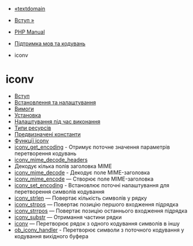 - [«textdomain](function.textdomain.md)
- [Вступ »](intro.iconv.md)

- [PHP Manual](index.md)
- [Підтримка мов та кодувань](refs.international.md)
- iconv

# iconv

- [Вступ](intro.iconv.md)
- [Встановлення та налаштування](iconv.setup.md)
- [Вимоги](iconv.requirements.md)
- [Установка](iconv.installation.md)
- [Налаштування під час виконання](iconv.configuration.md)
- [Типи ресурсів](iconv.resources.md)
- [Предвизначені константи](iconv.constants.md)
- [Функції iconv](ref.iconv.md)
- [iconv_get_encoding](function.iconv-get-encoding.md) -
Отримує поточне значення параметрів перетворення кодувань
- [iconv_mime_decode_headers](function.iconv-mime-decode-headers.md)
- Декодує кілька полів заголовка MIME
- [iconv_mime_decode](function.iconv-mime-decode.md) -
Декодує поле MIME-заголовка
- [iconv_mime_encode](function.iconv-mime-encode.md) — Створює
поле MIME-заголовка
- [iconv_set_encoding](function.iconv-set-encoding.md) -
Встановлює поточні налаштування для перетворення символів
кодування
- [iconv_strlen](function.iconv-strlen.md) — Повертає
кількість символів у рядку
- [iconv_strpos](function.iconv-strpos.md) — Повертає позицію
першого входження підрядка
- [iconv_strrpos](function.iconv-strrpos.md) — Повертає
позицію останнього входження підрядка
- [iconv_substr](function.iconv-substr.md) — Отримання частини
рядки
- [iconv](function.iconv.md) — Перетворює рядок з одного
кодування символів в іншу
- [ob_iconv_handler](function.ob-iconv-handler.md) - Перетворює
символи з поточного кодування у кодування вихідного буфера
